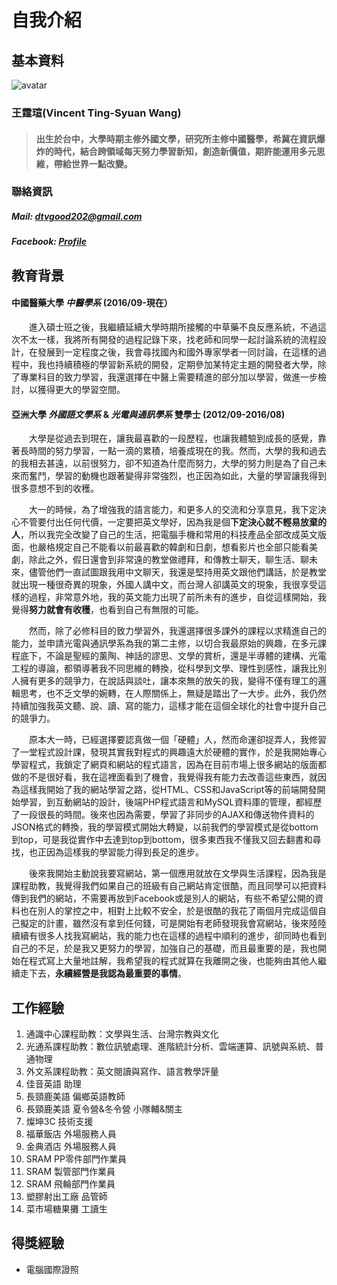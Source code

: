 # 自我介紹

## 基本資料
![avatar](https://avatars2.githubusercontent.com/u/8935531?v=3&s=460)
### 王霆瑄(Vincent Ting-Syuan Wang)
> #### 出生於台中，大學時期主修外國文學，研究所主修中國醫學，希冀在資訊爆炸的時代，結合跨領域每天努力學習新知，創造新價值，期許能運用多元思維，帶給世界一點改變。

### 聯絡資訊

##### Mail: [dtvgood202@gmail.com](mailto:dtvgood202@gmail.com)

##### Facebook: [Profile](https://www.facebook.com/dtvgood202)

## 教育背景

#### 中國醫藥大學 _中醫學系_ (2016/09-現在）
&emsp;&emsp;進入碩士班之後，我繼續延續大學時期所接觸的中草藥不良反應系統，不過這次不太一樣，我將所有開發的過程記錄下來，找老師和同學一起討論系統的流程設計，在發展到一定程度之後，我會尋找國內和國外專家學者一同討論，在這樣的過程中，我也持續積極的學習新系統的開發，定期參加某特定主題的開發者大學，除了專業科目的致力學習，我還選擇在中醫上需要精進的部分加以學習，做進一步檢討，以獲得更大的學習空間。


#### 亞洲大學 _外國語文學系_ &amp; _光電與通訊學系_ 雙學士 (2012/09-2016/08)
&emsp;&emsp;大學是從過去到現在，讓我最喜歡的一段歷程，也讓我體驗到成長的感覺，靠著長時間的努力學習，一點一滴的累積，培養成現在的我。然而，大學的我和過去的我相去甚遠，以前很努力，卻不知道為什麼而努力，大學的努力則是為了自己未來而奮鬥，學習的動機也跟著變得非常強烈，也正因為如此，大量的學習讓我得到很多意想不到的收穫。

&emsp;&emsp;大一的時候，為了增強我的語言能力，和更多人的交流和分享意見，我下定決心不管要付出任何代價，一定要把英文學好，因為我是個**下定決心就不輕易放棄的人**，所以我完全改變了自己的生活，把電腦手機和常用的科技產品全部改成英文版面，也嚴格規定自己不能看以前最喜歡的韓劇和日劇，想看影片也全部只能看美劇，除此之外，假日還會到非常遠的教堂做禮拜，和傳教士聊天，聊生活、聊未來，儘管他們一直試圖跟我用中文聊天，我還是堅持用英文跟他們講話，於是教堂就出現一種很奇異的現象，外國人講中文，而台灣人卻講英文的現象，我很享受這樣的過程，非常意外地，我的英文能力出現了前所未有的進步，自從這樣開始，我覺得**努力就會有收穫**，也看到自己有無限的可能。

&emsp;&emsp;然而，除了必修科目的致力學習外，我還選擇很多課外的課程以求精進自己的能力，並申請光電與通訊學系為我的第二主修，以切合我最原始的興趣，在多元課程底下，不論是聖經的薰陶、神話的謬思、文學的賞析，還是半導體的建構、光電工程的導論，都領導著我不同思維的轉換，從科學到文學、理性到感性，讓我比別人擁有更多的競爭力，在說話與談吐，讓本來無的放矢的我，變得不僅有理工的邏輯思考，也不乏文學的婉轉，在人際關係上，無疑是踏出了一大步。此外，我仍然持續加強我英文聽、說、讀、寫的能力，這樣才能在這個全球化的社會中提升自己的競爭力。

&emsp;&emsp;原本大一時，已經選擇要認真做一個「硬體」人，然而命運卻捉弄人，我修習了一堂程式設計課，發現其實我對程式的興趣遠大於硬體的實作，於是我開始專心學習程式，我鎖定了網頁和網站的程式語言，因為在目前市場上很多網站的版面都做的不是很好看，我在這裡面看到了機會，我覺得我有能力去改善這些東西，就因為這樣我開始了我的網站學習之路，從HTML、CSS和JavaScript等的前端開發開始學習，到互動網站的設計，後端PHP程式語言和MySQL資料庫的管理，都經歷了一段很長的時間。後來也因為需要，學習了非同步的AJAX和傳送物件資料的JSON格式的轉換，我的學習模式開始大轉變，以前我們的學習模式是從bottom到top，可是我從實作中去達到top到bottom，很多東西我不懂我又回去翻書和尋找，也正因為這樣我的學習能力得到長足的進步。

&emsp;&emsp;後來我開始主動說我要寫網站，第一個應用就放在文學與生活課程，因為我是課程助教，我覺得我們如果自己的班級有自己網站肯定很酷，而且同學可以把資料傳到我們的網站，不需要再放到Facebook或是別人的網站，有些不希望公開的資料也在別人的掌控之中，相對上比較不安全，於是很酷的我花了兩個月完成這個自己擬定的計畫，雖然沒有拿到任何錢，可是開始有老師發現我會寫網站，後來陸陸續續有很多人找我寫網站，我的能力也在這樣的過程中順利的進步，卻同時也看到自己的不足，於是我又更努力的學習，加強自己的基礎，而且最重要的是，我也開始在程式寫上大量地註解，我希望我的程式就算在我離開之後，也能夠由其他人繼續走下去，**永續經營是我認為最重要的事情**。

## 工作經驗

1. 通識中心課程助教：文學與生活、台灣宗教與文化
2. 光通系課程助教：數位訊號處理、進階統計分析、雲端運算、訊號與系統、普通物理
3. 外文系課程助教：英文閱讀與寫作、語言教學評量
4. 佳音英語 助理
5. 長頸鹿美語 偏鄉英語教師
6. 長頸鹿美語 夏令營&amp;冬令營 小隊輔&amp;關主
7. 燦坤3C 技術支援
8. 福華飯店 外場服務人員
9. 金典酒店 外場服務人員
10. SRAM PP零件部門作業員
11. SRAM 製管部門作業員
12. SRAM 飛輪部門作業員
13. 塑膠射出工廠 品管師
14. 菜市場糖果攤 工讀生

## 得獎經驗

+ 電腦國際證照[](http://www.sciweavers.org/tex2img.php?eq=IC%5E%7B3%7D%20&bc=White&fc=Black&im=jpg&fs=12&ff=arev&edit=0)
